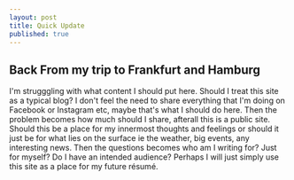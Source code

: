 ```yaml
---
layout: post
title: Quick Update
published: true
---
```

## Back From my trip to Frankfurt and Hamburg

I'm strugggling with what content I should put here. Should I treat this site as a typical blog? I don't feel the need to share everything that I'm doing on Facebook or Instagram etc, maybe that's what I should do here. Then the problem becomes how much should I share, afterall this is a public site. Should this be a place for my innermost thoughts and feelings or should it just be for what lies on the surface ie the weather, big events, any interesting news. Then the questions becomes who am I writing for? Just for myself? Do I have an intended audience? Perhaps I will just simply use this site as a place for my future résumé.
